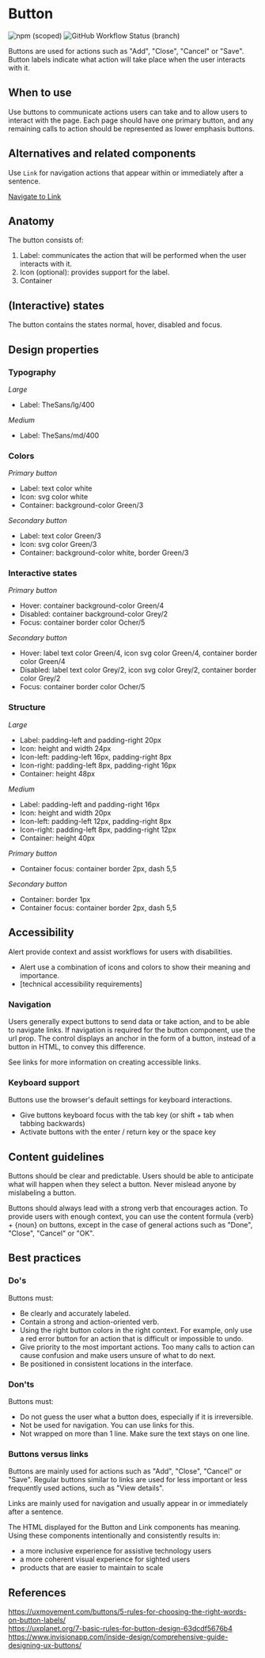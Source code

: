 # Button

![npm (scoped)](https://img.shields.io/npm/v/@gemeente-denhaag/button?logo=npm&style=flat-square)
![GitHub Workflow Status (branch)](https://img.shields.io/github/workflow/status/nl-design-system/denhaag/Build%20and%20deploy%20Storybook%20to%20Azure%20Web%20App/main?logo=github&style=flat-square)

Buttons are used for actions such as "Add", "Close", "Cancel" or "Save".
Button labels indicate what action will take place when the user interacts with it.

## When to use

Use buttons to communicate actions users can take and to allow users to interact with the page.
Each page should have one primary button, and any remaining calls to action should be represented as lower emphasis buttons.

## Alternatives and related components

Use `Link` for navigation actions that appear within or immediately after a sentence.

[Navigate to Link](../?path=/docs/components-navigation-link--default)

## Anatomy

The button consists of:

1. Label: communicates the action that will be performed when the user interacts with it.
2. Icon (optional): provides support for the label.
3. Container

## (Interactive) states

The button contains the states normal, hover, disabled and focus.

## Design properties

### Typography

_Large_

- Label: TheSans/lg/400

_Medium_

- Label: TheSans/md/400

### Colors

_Primary button_

- Label: text color white
- Icon: svg color white
- Container: background-color Green/3

_Secondary button_

- Label: text color Green/3
- Icon: svg color Green/3
- Container: background-color white, border Green/3

### Interactive states

_Primary button_

- Hover: container background-color Green/4
- Disabled: container background-color Grey/2
- Focus: container border color Ocher/5

_Secondary button_

- Hover: label text color Green/4, icon svg color Green/4, container border color Green/4
- Disabled: label text color Grey/2, icon svg color Grey/2, container border color Grey/2
- Focus: container border color Ocher/5

### Structure

_Large_

- Label: padding-left and padding-right 20px
- Icon: height and width 24px
- Icon-left: padding-left 16px, padding-right 8px
- Icon-right: padding-left 8px, padding-right 16px
- Container: height 48px

_Medium_

- Label: padding-left and padding-right 16px
- Icon: height and width 20px
- Icon-left: padding-left 12px, padding-right 8px
- Icon-right: padding-left 8px, padding-right 12px
- Container: height 40px

_Primary button_

- Container focus: container border 2px, dash 5,5

_Secondary button_

- Container: border 1px
- Container focus: container border 2px, dash 5,5

## Accessibility

Alert provide context and assist workflows for users with disabilities.

- Alert use a combination of icons and colors to show their meaning and importance.
- [technical accessibility requirements]

### Navigation

Users generally expect buttons to send data or take action, and to be able to navigate links. If navigation is required for the button component, use the url prop. The control displays an anchor in the form of a button, instead of a button in HTML, to convey this difference.

See links for more information on creating accessible links.

### Keyboard support

Buttons use the browser's default settings for keyboard interactions.

- Give buttons keyboard focus with the tab key (or shift + tab when tabbing backwards)
- Activate buttons with the enter / return key or the space key

## Content guidelines

Buttons should be clear and predictable. Users should be able to anticipate what will happen when they select a button. Never mislead anyone by mislabeling a button.

Buttons should always lead with a strong verb that encourages action. To provide users with enough context, you can use the content formula {verb} + {noun} on buttons, except in the case of general actions such as "Done", "Close", "Cancel" or "OK".

## Best practices

### Do's

Buttons must:

- Be clearly and accurately labeled.
- Contain a strong and action-oriented verb.
- Using the right button colors in the right context. For example, only use a red error button for an action that is difficult or impossible to undo.
- Give priority to the most important actions. Too many calls to action can cause confusion and make users unsure of what to do next.
- Be positioned in consistent locations in the interface.

### Don'ts

Buttons must:

- Do not guess the user what a button does, especially if it is irreversible.
- Not be used for navigation. You can use links for this.
- Not wrapped on more than 1 line. Make sure the text stays on one line.

### Buttons versus links

Buttons are mainly used for actions such as "Add", "Close", "Cancel" or "Save". Regular buttons similar to links are used for less important or less frequently used actions, such as "View details".

Links are mainly used for navigation and usually appear in or immediately after a sentence.

The HTML displayed for the Button and Link components has meaning. Using these components intentionally and consistently results in:

- a more inclusive experience for assistive technology users
- a more coherent visual experience for sighted users
- products that are easier to maintain to scale

## References

https://uxmovement.com/buttons/5-rules-for-choosing-the-right-words-on-button-labels/ <br/>
https://uxplanet.org/7-basic-rules-for-button-design-63dcdf5676b4 <br/>
https://www.invisionapp.com/inside-design/comprehensive-guide-designing-ux-buttons/
